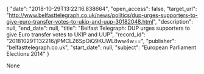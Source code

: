 {
  "date": "2018-10-29T13:22:16.838664", 
  "open_access": false, 
  "target_url": "http://www.belfasttelegraph.co.uk/news/politics/dup-urges-supporters-to-give-euro-transfer-votes-to-ukip-and-uup-30182048.html", 
  "description": null, 
  "end_date": null, 
  "title": "Belfast Telegraph: DUP urges supporters to give Euro transfer votes to UKIP and UUP", 
  "record_id": "20181029T132216/jPMCLZ6SpOiQ9KUWL8ww4w==", 
  "publisher": "belfasttelegraph.co.uk", 
  "start_date": null, 
  "subject": "European Parliament Elections 2014"
}

None